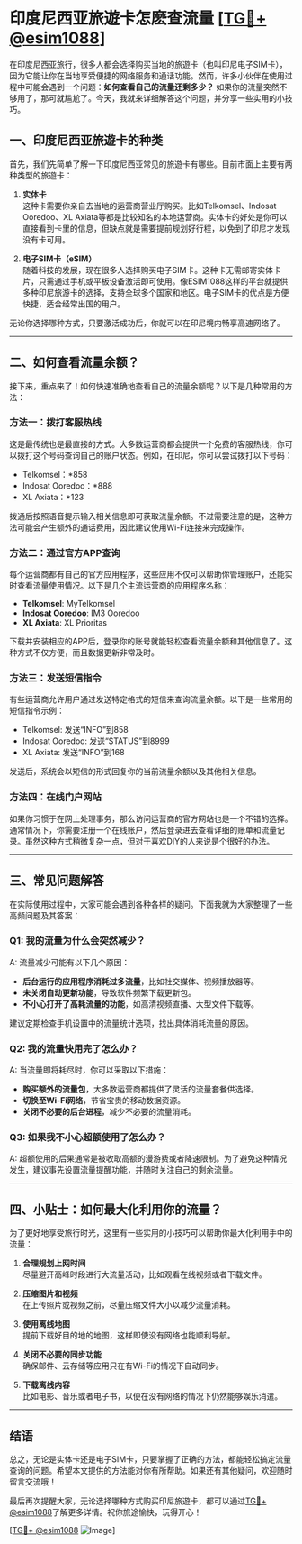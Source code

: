 # 印度尼西亚旅遊卡怎麽查流量 [[TG💪+ @esim1088](https://t.me/s/esim1088)]

在印度尼西亚旅行，很多人都会选择购买当地的旅遊卡（也叫印尼电子SIM卡），因为它能让你在当地享受便捷的网络服务和通话功能。然而，许多小伙伴在使用过程中可能会遇到一个问题：**如何查看自己的流量还剩多少？** 如果你的流量突然不够用了，那可就尴尬了。今天，我就来详细解答这个问题，并分享一些实用的小技巧。

## 一、印度尼西亚旅遊卡的种类

首先，我们先简单了解一下印度尼西亚常见的旅遊卡有哪些。目前市面上主要有两种类型的旅遊卡：

1. **实体卡**  
   这种卡需要你亲自去当地的运营商营业厅购买。比如Telkomsel、Indosat Ooredoo、XL Axiata等都是比较知名的本地运营商。实体卡的好处是你可以直接看到卡里的信息，但缺点就是需要提前规划好行程，以免到了印尼才发现没有卡可用。

2. **电子SIM卡（eSIM）**  
   随着科技的发展，现在很多人选择购买电子SIM卡。这种卡无需邮寄实体卡片，只需通过手机或平板设备激活即可使用。像ESIM1088这样的平台就提供多种印尼旅游卡的选择，支持全球多个国家和地区。电子SIM卡的优点是方便快捷，适合经常出国的用户。

无论你选择哪种方式，只要激活成功后，你就可以在印尼境内畅享高速网络了。

---

## 二、如何查看流量余额？

接下来，重点来了！如何快速准确地查看自己的流量余额呢？以下是几种常用的方法：

### 方法一：拨打客服热线
这是最传统也是最直接的方式。大多数运营商都会提供一个免费的客服热线，你可以拨打这个号码查询自己的账户状态。例如，在印尼，你可以尝试拨打以下号码：

- Telkomsel：*858
- Indosat Ooredoo：*888
- XL Axiata：*123

拨通后按照语音提示输入相关信息即可获取流量余额。不过需要注意的是，这种方法可能会产生额外的通话费用，因此建议使用Wi-Fi连接来完成操作。

### 方法二：通过官方APP查询
每个运营商都有自己的官方应用程序，这些应用不仅可以帮助你管理账户，还能实时查看流量使用情况。以下是几个主流运营商的应用程序名称：

- **Telkomsel**: MyTelkomsel  
- **Indosat Ooredoo**: IM3 Ooredoo  
- **XL Axiata**: XL Prioritas  

下载并安装相应的APP后，登录你的账号就能轻松查看流量余额和其他信息了。这种方式不仅方便，而且数据更新非常及时。

### 方法三：发送短信指令
有些运营商允许用户通过发送特定格式的短信来查询流量余额。以下是一些常用的短信指令示例：

- Telkomsel: 发送“INFO”到858  
- Indosat Ooredoo: 发送“STATUS”到8999  
- XL Axiata: 发送“INFO”到168  

发送后，系统会以短信的形式回复你的当前流量余额以及其他相关信息。

### 方法四：在线门户网站
如果你习惯于在网上处理事务，那么访问运营商的官方网站也是一个不错的选择。通常情况下，你需要注册一个在线账户，然后登录进去查看详细的账单和流量记录。虽然这种方式稍微复杂一点，但对于喜欢DIY的人来说是个很好的办法。

---

## 三、常见问题解答

在实际使用过程中，大家可能会遇到各种各样的疑问。下面我就为大家整理了一些高频问题及其答案：

### Q1: 我的流量为什么会突然减少？
A: 流量减少可能有以下几个原因：
- **后台运行的应用程序消耗过多流量**，比如社交媒体、视频播放器等。
- **未关闭自动更新功能**，导致软件频繁下载更新包。
- **不小心打开了高耗流量的功能**，如高清视频直播、大型文件下载等。

建议定期检查手机设置中的流量统计选项，找出具体消耗流量的原因。

### Q2: 我的流量快用完了怎么办？
A: 当流量即将耗尽时，你可以采取以下措施：
- **购买额外的流量包**，大多数运营商都提供了灵活的流量套餐供选择。
- **切换至Wi-Fi网络**，节省宝贵的移动数据资源。
- **关闭不必要的后台进程**，减少不必要的流量消耗。

### Q3: 如果我不小心超额使用了怎么办？
A: 超额使用的后果通常是被收取高额的漫游费或者降速限制。为了避免这种情况发生，建议事先设置流量提醒功能，并随时关注自己的剩余流量。

---

## 四、小贴士：如何最大化利用你的流量？

为了更好地享受旅行时光，这里有一些实用的小技巧可以帮助你最大化利用手中的流量：

1. **合理规划上网时间**  
   尽量避开高峰时段进行大流量活动，比如观看在线视频或者下载文件。

2. **压缩图片和视频**  
   在上传照片或视频之前，尽量压缩文件大小以减少流量消耗。

3. **使用离线地图**  
   提前下载好目的地的地图，这样即使没有网络也能顺利导航。

4. **关闭不必要的同步功能**  
   确保邮件、云存储等应用只在有Wi-Fi的情况下自动同步。

5. **下载离线内容**  
   比如电影、音乐或者电子书，以便在没有网络的情况下仍然能够娱乐消遣。

---

## 结语

总之，无论是实体卡还是电子SIM卡，只要掌握了正确的方法，都能轻松搞定流量查询的问题。希望本文提供的方法能对你有所帮助。如果还有其他疑问，欢迎随时留言交流哦！

最后再次提醒大家，无论选择哪种方式购买印尼旅遊卡，都可以通过[TG💪+ @esim1088](https://t.me/s/esim1088)了解更多详情。祝你旅途愉快，玩得开心！

[[TG💪+ @esim1088](https://t.me/s/esim1088) ![Image](https://i.postimg.cc/4NQfJmqS/Snipaste-2025-05-13-00-14-12.png)]